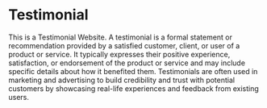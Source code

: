 # Testimonial
This is a Testimonial Website.
A testimonial is a formal statement or recommendation provided by a satisfied customer, client, or user of a product or service. It typically expresses their positive experience, satisfaction, or endorsement of the product or service and may include specific details about how it benefited them. Testimonials are often used in marketing and advertising to build credibility and trust with potential customers by showcasing real-life experiences and feedback from existing users.
